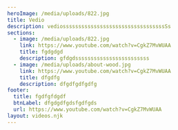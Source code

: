 ```yaml
---
heroImage: /media/uploads/822.jpg
title: Vedio
description: vediosssssssssssssssssssssssssssssssssSs
sections:
  - image: /media/uploads/822.jpg
    link: https://www.youtube.com/watch?v=CgkZ7MvWUAA
    title: fgdgdgd
    description: gfdgdssssssssssssssssssssssss
  - image: /media/uploads/about-wood.jpg
    link: https://www.youtube.com/watch?v=CgkZ7MvWUAA
    title: dfgdfg
    description: dfgdfgdfgdfg
footer:
  title: fgdfgfdgdf
  btnLabel: dfgdgdfgdsfgdfgds
  url: https://www.youtube.com/watch?v=CgkZ7MvWUAA
layout: videos.njk
---
```

